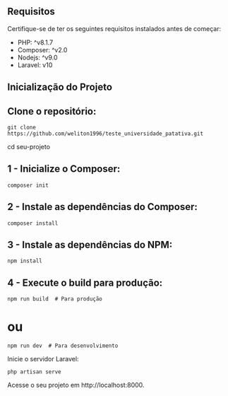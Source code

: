 
## Requisitos
Certifique-se de ter os seguintes requisitos instalados antes de começar:

- PHP: ^v8.1.7
- Composer: ^v2.0
- Nodejs: ^v9.0
- Laravel: v10

## Inicialização do Projeto

## Clone o repositório:
```
git clone https://github.com/weliton1996/teste_universidade_patativa.git
```
cd seu-projeto
## 1 - Inicialize o Composer:
```
composer init
```
## 2 - Instale as dependências do Composer:
```
composer install
```

## 3 - Instale as dependências do NPM:
```
npm install
```

## 4 - Execute o build para produção:
```
npm run build  # Para produção
```

# ou

```
npm run dev  # Para desenvolvimento
```

Inicie o servidor Laravel:

```
php artisan serve
```
Acesse o seu projeto em http://localhost:8000.


